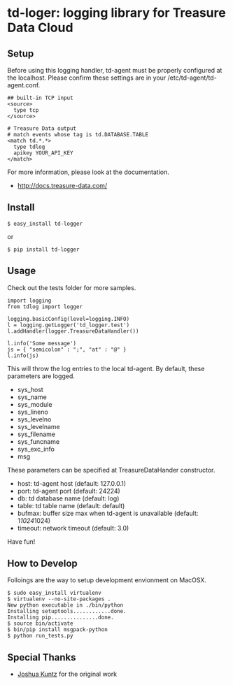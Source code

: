 td-loger: logging library for Treasure Data Cloud
=================================================

Setup
-----

Before using this logging handler, td-agent must be properly configured at the
localhost. Please confirm these settings are in your
/etc/td-agent/td-agent.conf.

    ## built-in TCP input
    <source>
      type tcp
    </source>
    
    # Treasure Data output
    # match events whose tag is td.DATABASE.TABLE
    <match td.*.*>
      type tdlog
      apikey YOUR_API_KEY
    </match>

For more information, please look at the documentation.

* http://docs.treasure-data.com/

Install
-------

    $ easy_install td-logger

or

    $ pip install td-logger

Usage
-----

Check out the tests folder for more samples.

    import logging
    from tdlog import logger
    
    logging.basicConfig(level=logging.INFO)
    l = logging.getLogger('td_logger.test')
    l.addHandler(logger.TreasureDataHandler())

    l.info('Some message')
    js = { "semicolon" : ";", "at" : "@" }
    l.info(js)

This will throw the log entries to the local td-agent. By default, these
parameters are logged.

* sys_host
* sys_name
* sys_module
* sys_lineno
* sys_levelno
* sys_levelname
* sys_filename
* sys_funcname
* sys_exc_info
* msg

These parameters can be specified at TreasureDataHander constructor.

* host: td-agent host (default: 127.0.0.1)
* port: td-agent port (default: 24224)
* db: td database name (default: log)
* table: td table name (default: default)
* bufmax: buffer size max when td-agent is unavailable (default: 1*1024*1024)
* timeout: network timeout (default: 3.0)

Have fun!

How to Develop
--------------

Folloings are the way to setup development envionment on MacOSX.

    $ sudo easy_install virtualenv
    $ virtualenv --no-site-packages .     
    New python executable in ./bin/python
    Installing setuptools............done.
    Installing pip...............done.
    $ source bin/activate
    $ bin/pip install msgpack-python
    $ python run_tests.py

Special Thanks
--------------

- [Joshua Kuntz](https://github.com/j3kuntz) for the original work

